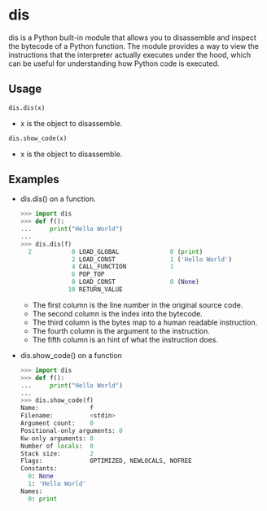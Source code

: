 # dis

dis is a Python built-in module that allows you to disassemble and inspect the
bytecode of a Python function. The module provides a way to view the
instructions that the interpreter actually executes under the hood, which can be
useful for understanding how Python code is executed.

## Usage

```python
dis.dis(x)
```

- x is the object to disassemble.

```python
dis.show_code(x)
```

- x is the object to disassemble.

## Examples

- dis.dis() on a function.

  ```python
  >>> import dis
  >>> def f():
  ...     print("Hello World")
  ...
  >>> dis.dis(f)
    2           0 LOAD_GLOBAL              0 (print)
                2 LOAD_CONST               1 ('Hello World')
                4 CALL_FUNCTION            1
                6 POP_TOP
                8 LOAD_CONST               0 (None)
               10 RETURN_VALUE
  ```

  - The first column is the line number in the original source code.
  - The second column is the index into the bytecode.
  - The third column is the bytes map to a human readable instruction.
  - The fourth column is the argument to the instruction.
  - The fifth column is an hint of what the instruction does.

- dis.show_code() on a function
  ```python
  >>> import dis
  >>> def f():
  ...     print("Hello World")
  ...
  >>> dis.show_code(f)
  Name:              f
  Filename:          <stdin>
  Argument count:    0
  Positional-only arguments: 0
  Kw-only arguments: 0
  Number of locals:  0
  Stack size:        2
  Flags:             OPTIMIZED, NEWLOCALS, NOFREE
  Constants:
    0: None
    1: 'Hello World'
  Names:
    0: print
  ```
